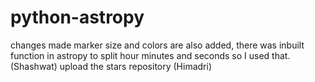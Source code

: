 # python-astropy

changes made marker size and colors are also added, there was inbuilt function in astropy to split hour minutes and seconds so I used that.(Shashwat)
upload the stars repository (Himadri)
